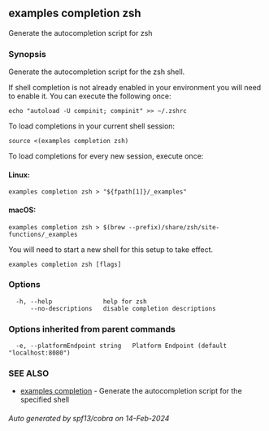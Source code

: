 ## examples completion zsh

Generate the autocompletion script for zsh

### Synopsis

Generate the autocompletion script for the zsh shell.

If shell completion is not already enabled in your environment you will need
to enable it.  You can execute the following once:

	echo "autoload -U compinit; compinit" >> ~/.zshrc

To load completions in your current shell session:

	source <(examples completion zsh)

To load completions for every new session, execute once:

#### Linux:

	examples completion zsh > "${fpath[1]}/_examples"

#### macOS:

	examples completion zsh > $(brew --prefix)/share/zsh/site-functions/_examples

You will need to start a new shell for this setup to take effect.


```
examples completion zsh [flags]
```

### Options

```
  -h, --help              help for zsh
      --no-descriptions   disable completion descriptions
```

### Options inherited from parent commands

```
  -e, --platformEndpoint string   Platform Endpoint (default "localhost:8080")
```

### SEE ALSO

* [examples completion](examples_completion.md)	 - Generate the autocompletion script for the specified shell

###### Auto generated by spf13/cobra on 14-Feb-2024
